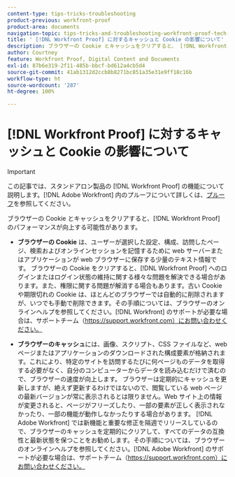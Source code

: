 ```yaml
---
content-type: tips-tricks-troubleshooting
product-previous: workfront-proof
product-area: documents
navigation-topic: tips-tricks-and-troubleshooting-workfront-proof-tech-corner
title: ' [!DNL Workfront Proof] に対するキャッシュと Cookie の影響について'
description: ブラウザーの Cookie とキャッシュをクリアすると、 [!DNL Workfront Proof] のパフォーマンスが向上する可能性があります。
author: Courtney
feature: Workfront Proof, Digital Content and Documents
exl-id: 87b6e319-2f11-485b-bbcf-bd612a4cb5d4
source-git-commit: 41ab1312d2ccb8b8271bc851a35e31e9ff18c16b
workflow-type: ht
source-wordcount: '287'
ht-degree: 100%

---
```


# [!DNL Workfront Proof] に対するキャッシュと Cookie の影響について

>[!IMPORTANT]
>
>この記事では、スタンドアロン製品の [!DNL Workfront Proof] の機能について説明します。[!DNL Adobe Workfront] 内のプルーフについて詳しくは、[プルーフ](../../../review-and-approve-work/proofing/proofing.md)を参照してください。

ブラウザーの Cookie とキャッシュをクリアすると、[!DNL Workfront Proof] のパフォーマンスが向上する可能性があります。

* **ブラウザーの Cookie** は、ユーザーが選択した設定、構成、訪問したページ、検索およびオンラインセッションを記憶するために web サーバーまたはアプリケーションが web ブラウザーに保存する少量のテキスト情報です。
ブラウザーの Cookie をクリアすると、[!DNL Workfront Proof] へのログインまたはログイン状態の維持に関する様々な問題を解決できる場合があります。また、権限に関する問題が解消する場合もあります。古い Cookie や期限切れの Cookie は、ほとんどのブラウザーでは自動的に削除されますが、いつでも手動で削除できます。その手順については、ブラウザーのオンラインヘルプを参照してください。[!DNL Workfront] のサポートが必要な場合は、サポートチーム（https://support.workfront.com）にお問い合わせください。

* **ブラウザーのキャッシュ**には、画像、スクリプト、CSS ファイルなど、web ページまたはアプリケーションのダウンロードされた構成要素が格納されます。これにより、特定のサイトを訪問するたびに何ページものデータを取得する必要がなく、自分のコンピューターからデータを読み込むだけで済むので、ブラウザーの速度が向上します。
ブラウザーは定期的にキャッシュを更新しますが、絶えず更新するわけではないので、閲覧している web ページの最新バージョンが常に表示されるとは限りません。Web サイト上の情報が変更されると、ページがフリーズしたり、一部の要素が正しく表示されなかったり、一部の機能が動作しなかったりする場合があります。
  [!DNL Adobe Workfront] では新機能と重要な修正を隔週でリリースしているので、ブラウザーのキャッシュを定期的にクリアして、すべてのデータの互換性と最新状態を保つことをお勧めします。その手順については、ブラウザーのオンラインヘルプを参照してください。[!DNL Adobe Workfront] のサポートが必要な場合は、サポートチーム（https://support.workfront.com）にお問い合わせください。
